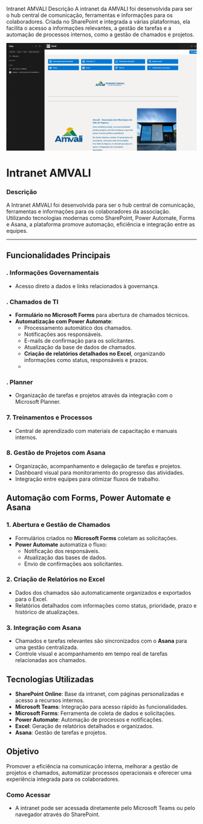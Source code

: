 Intranet AMVALI
Descrição
A intranet da AMVALI foi desenvolvida para ser o hub central de comunicação, ferramentas e informações para os colaboradores. Criada no SharePoint e integrada a várias plataformas, ela facilita o acesso a informações relevantes, a gestão de tarefas e a automação de processos internos, como a gestão de chamados e projetos.

![Imagem do Projeto](https://github.com/Jeaneoliveira/intranet-amvali/blob/main/Home-intranet.png?raw=true)

# **Intranet AMVALI**

### **Descrição**
A Intranet AMVALI foi desenvolvida para ser o hub central de comunicação, ferramentas e informações para os colaboradores da associação. Utilizando tecnologias modernas como SharePoint, Power Automate, Forms e Asana, a plataforma promove automação, eficiência e integração entre as equipes.

---

## **Funcionalidades Principais**

### **. Informações Governamentais**
- Acesso direto a dados e links relacionados à governança.

### **. Chamados de TI**
- **Formulário no Microsoft Forms** para abertura de chamados técnicos.
- **Automatização com Power Automate**:
  - Processamento automático dos chamados.
  - Notificações aos responsáveis.
  - E-mails de confirmação para os solicitantes.
  - Atualização da base de dados de chamados.
  - **Criação de relatórios detalhados no Excel**, organizando informações como status, responsáveis e prazos.
  - 

### **. Planner**
- Organização de tarefas e projetos através da integração com o Microsoft Planner.

### **7. Treinamentos e Processos**
- Central de aprendizado com materiais de capacitação e manuais internos.

### **8. Gestão de Projetos com Asana**
- Organização, acompanhamento e delegação de tarefas e projetos.
- Dashboard visual para monitoramento do progresso das atividades.
- Integração entre equipes para otimizar fluxos de trabalho.


## **Automação com Forms, Power Automate e Asana**

### **1. Abertura e Gestão de Chamados**
- Formulários criados no **Microsoft Forms** coletam as solicitações.
- **Power Automate** automatiza o fluxo:
  - Notificação dos responsáveis.
  - Atualização das bases de dados.
  - Envio de confirmações aos solicitantes.

### **2. Criação de Relatórios no Excel**
- Dados dos chamados são automaticamente organizados e exportados para o Excel.
- Relatórios detalhados com informações como status, prioridade, prazo e histórico de atualizações.

### **3. Integração com Asana**
- Chamados e tarefas relevantes são sincronizados com o **Asana** para uma gestão centralizada.
- Controle visual e acompanhamento em tempo real de tarefas relacionadas aos chamados.


## **Tecnologias Utilizadas**
- **SharePoint Online**: Base da intranet, com páginas personalizadas e acesso a recursos internos.
- **Microsoft Teams**: Integração para acesso rápido às funcionalidades.
- **Microsoft Forms**: Ferramenta de coleta de dados e solicitações.
- **Power Automate**: Automação de processos e notificações.
- **Excel**: Geração de relatórios detalhados e organizados.
- **Asana**: Gestão de tarefas e projetos.


## **Objetivo**
Promover a eficiência na comunicação interna, melhorar a gestão de projetos e chamados, automatizar processos operacionais e oferecer uma experiência integrada para os colaboradores.


### **Como Acessar**
- A intranet pode ser acessada diretamente pelo Microsoft Teams ou pelo navegador através do SharePoint.
